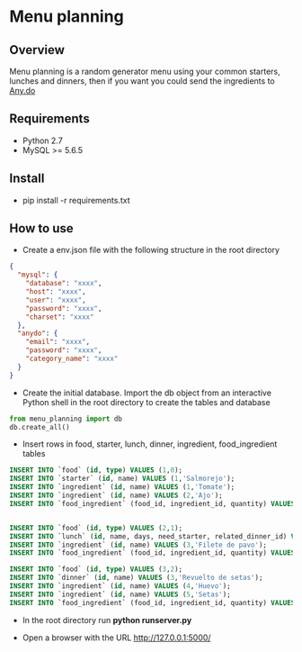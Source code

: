 # Menu planning

## Overview
Menu planning is a random generator menu using your common starters, lunches and dinners, then if you want you could send the ingredients to [Any.do](http://es.any.do/) 

## Requirements
* Python 2.7
* MySQL >= 5.6.5

## Install
* pip install -r requirements.txt

## How to use
* Create a env.json file with the following structure in the root directory

```json
{
  "mysql": {
    "database": "xxxx",
    "host": "xxxx",
    "user": "xxxx",
    "password": "xxxx",
    "charset": "xxxx"
  },
  "anydo": {
    "email": "xxxx",
    "password": "xxxx",
    "category_name": "xxxx"
  }
}
```

* Create the initial database. Import the db object from an interactive Python shell in the root directory to create the tables and database

```python
from menu_planning import db
db.create_all()
```

* Insert rows in food, starter, lunch, dinner, ingredient, food_ingredient tables

```sql
INSERT INTO `food` (id, type) VALUES (1,0);
INSERT INTO `starter` (id, name) VALUES (1,'Salmorejo');
INSERT INTO `ingredient` (id, name) VALUES (1,'Tomate');
INSERT INTO `ingredient` (id, name) VALUES (2,'Ajo');
INSERT INTO `food_ingredient` (food_id, ingredient_id, quantity) VALUES (1,1,5),(1,2,1);


INSERT INTO `food` (id, type) VALUES (2,1);
INSERT INTO `lunch` (id, name, days, need_starter, related_dinner_id) VALUES (2,'Filetes de pavo',1,1,NULL);
INSERT INTO `ingredient` (id, name) VALUES (3,'Filete de pavo');
INSERT INTO `food_ingredient` (food_id, ingredient_id, quantity) VALUES (2,3,5);

INSERT INTO `food` (id, type) VALUES (3,2);
INSERT INTO `dinner` (id, name) VALUES (3,'Revuelto de setas');
INSERT INTO `ingredient` (id, name) VALUES (4,'Huevo');
INSERT INTO `ingredient` (id, name) VALUES (5,'Setas');
INSERT INTO `food_ingredient` (food_id, ingredient_id, quantity) VALUES (3,4,2),(3,5,NULL);
```

* In the root directory run **python runserver.py**

* Open a browser with the URL http://127.0.0.1:5000/
